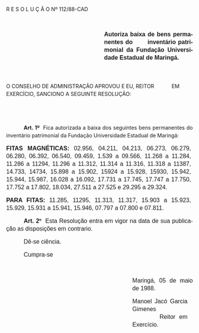 <body lang=PT-BR style='tab-interval:35.4pt'>

<div class=Section1>

<p class=MsoTitle>R E S O L U Ç Ã O Nº 112/88-CAD</p>

<p class=MsoNormal style='text-align:justify;line-height:150%;tab-stops:79.2pt 181.8pt'><b><span
style='font-size:14.0pt;mso-bidi-font-size:10.0pt;font-family:Arial'><![if !supportEmptyParas]>&nbsp;<![endif]><o:p></o:p></span></b></p>

<p class=MsoNormal style='margin-left:7.0cm;text-align:justify;line-height:
150%;tab-stops:79.2pt 181.8pt'><b><span style='font-size:12.0pt;mso-bidi-font-size:
10.0pt;font-family:Arial'>Autoriza baixa de bens permanentes do<span
style="mso-spacerun: yes">       </span>inven­tário patrimonial da Fundação
Universidade Estadual de Maringá.<o:p></o:p></span></b></p>

<p class=MsoBodyTextIndent2 style='margin-top:0cm;margin-right:2.45pt;
margin-bottom:0cm;margin-left:0cm;margin-bottom:.0001pt;line-height:150%'><![if !supportEmptyParas]>&nbsp;<![endif]><o:p></o:p></p>

<p class=MsoBodyTextIndent2 style='margin-top:0cm;margin-right:2.45pt;
margin-bottom:0cm;margin-left:0cm;margin-bottom:.0001pt;line-height:150%'><![if !supportEmptyParas]>&nbsp;<![endif]><o:p></o:p></p>

<p class=MsoBodyTextIndent2 style='margin-top:0cm;margin-right:2.45pt;
margin-bottom:0cm;margin-left:0cm;margin-bottom:.0001pt;line-height:150%'>O
CONSELHO DE ADMINISTRAÇÃO APROVOU E EU, REITOR<span style='mso-tab-count:1'>            </span>
EM EXERCÍCIO, SANCIONO A SEGUINTE RESOLUÇÃO:</p>

<p class=MsoBodyTextIndent style='margin-top:0cm;text-align:justify;text-indent:
35.4pt;line-height:150%'><b><![if !supportEmptyParas]>&nbsp;<![endif]><o:p></o:p></b></p>

<p class=MsoBodyTextIndent style='margin-top:0cm;text-align:justify;text-indent:
35.4pt;line-height:150%'><b><![if !supportEmptyParas]>&nbsp;<![endif]><o:p></o:p></b></p>

<p class=MsoBodyTextIndent style='margin-top:0cm;text-align:justify;text-indent:
35.4pt;line-height:150%'><b>Art. 1º</b><span style="mso-spacerun: yes"> 
</span>Fica autorizada a baixa dos seguintes bens permanentes do inventário
patrimonial da Fundação Universidade Estadual de Maringá:</p>

<p class=MsoNormal style='margin-right:3.6pt;text-align:justify;line-height:
150%;tab-stops:361.8pt'><b style='mso-bidi-font-weight:normal'><span
style='font-size:12.0pt;mso-bidi-font-size:10.0pt;font-family:Arial'>FITAS
MAGNÉTICAS: </span></b><span style='font-size:12.0pt;mso-bidi-font-size:10.0pt;
font-family:Arial'>02.956, 04.211, 04.213, 06.273, 06.279, 06.280, 06.392,
06.540, 09.459, 1.539 a 09.566, 11.268 a 11.284, 11.286 a 11294, 11.296 a
11.312, 11.314 a 11.316, 11.318 a 11387, 14.733, 14734, 15.898 a 15.902, 15924
a 15.928, 15930, 15.942, 15.944, 15.987, 16.028 a 16.092, 17.731 a 17.745,
17.747 a 17.750, 17.752 a 17.802, 18.034, 27.511 a 27.525 e 29.295 a 29.324.<o:p></o:p></span></p>

<p class=MsoNormal style='margin-right:3.6pt;text-align:justify;line-height:
150%'><b style='mso-bidi-font-weight:normal'><span style='font-size:12.0pt;
mso-bidi-font-size:10.0pt;font-family:Arial'>PARA FITAS: </span></b><span
style='font-size:12.0pt;mso-bidi-font-size:10.0pt;font-family:Arial'>11.285,
11295, 11.313, 11.317, 15.903 a 15.923, 15.929, 15.931 a 15.941, 15.946, 07.797
a 07.800 e 07.811.<o:p></o:p></span></p>

<p class=MsoNormal style='text-align:justify;text-indent:35.4pt;line-height:
150%'><b><span style='font-size:12.0pt;mso-bidi-font-size:10.0pt;font-family:
Arial'>Art. 2º</span></b><span style='font-size:12.0pt;mso-bidi-font-size:10.0pt;
font-family:Arial'><span style="mso-spacerun: yes">  </span>Esta Resolução
entra em vigor na data de sua publicação as disposições em contrario.<o:p></o:p></span></p>

<p class=MsoNormal style='text-align:justify;text-indent:35.4pt;line-height:
150%'><span style='font-size:12.0pt;mso-bidi-font-size:10.0pt;font-family:Arial'>Dê-se
ciência.<o:p></o:p></span></p>

<p class=MsoNormal style='text-align:justify;text-indent:35.4pt;line-height:
150%'><span style='font-size:12.0pt;mso-bidi-font-size:10.0pt;font-family:Arial'>Cumpra-se<o:p></o:p></span></p>

<p class=MsoNormal style='text-align:justify;line-height:150%'><span
style='font-size:12.0pt;mso-bidi-font-size:10.0pt;font-family:Arial'><![if !supportEmptyParas]>&nbsp;<![endif]><o:p></o:p></span></p>

<p class=MsoNormal style='margin-left:255.6pt;text-align:justify;line-height:
150%'><span style='font-size:12.0pt;mso-bidi-font-size:10.0pt;font-family:Arial'>Maringá,
05 de maio de 1988.<o:p></o:p></span></p>

<p class=MsoNormal style='margin-top:0cm;margin-right:10.8pt;margin-bottom:
0cm;margin-left:255.6pt;margin-bottom:.0001pt;text-align:justify;line-height:
150%'><span lang=ES-TRAD style='font-size:12.0pt;mso-bidi-font-size:10.0pt;
font-family:Arial;mso-ansi-language:ES-TRAD'>Manoel Jacó Garcia Gimenes<span
style="mso-spacerun: yes">             </span><o:p></o:p></span></p>

<p class=MsoNormal style='margin-top:0cm;margin-right:10.8pt;margin-bottom:
0cm;margin-left:255.6pt;margin-bottom:.0001pt;text-align:justify;line-height:
150%'><span style='font-size:12.0pt;mso-bidi-font-size:10.0pt;font-family:Arial'><span
style="mso-spacerun: yes">       </span>Reitor em Exercício.<o:p></o:p></span></p>

<p class=MsoNormal style='text-align:justify;line-height:150%'><span
style='font-size:12.0pt;mso-bidi-font-size:10.0pt;font-family:Arial'><![if !supportEmptyParas]>&nbsp;<![endif]><o:p></o:p></span></p>

</div>

</body>

